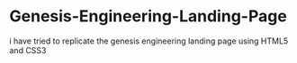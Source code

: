 # Genesis-Engineering-Landing-Page
i have tried to replicate the genesis engineering landing page using HTML5 and CSS3
